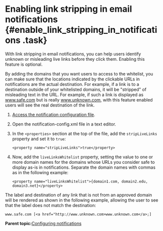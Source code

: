 # Enabling link stripping in email notifications {#enable_link_stripping_in_notifications .task}

With link stripping in email notifications, you can help users identify unknown or misleading live links before they click them. Enabling this feature is optional.

By adding the domains that you want users to access to the whitelist, you can make sure that the locations indicated by the clickable URLs in notifications are the actual destination. For example, if a link is to a destination outside of your whitelisted domains, it will be "stripped" of misleading text in the URL. For example, if such a link is displayed as www.safe.com but is really www.unknown.com, with this feature enabled users will see the real destination of the link.

1.  [Access the notification configuration file](../admin/t_admin_common_checkout_notification_config.md).

2.  Open the notification-config.xml file in a text editor.

3.  In the `<properties>` section at the top of the file, add the `stripLiveLinks` property and set it to `true`:

    ```
    <property name="stripLiveLinks">true</property>
    ```

4.  Now, add the `liveLinksWhitelist` property, setting the value to one or more domain names for the domains whose URLs you consider safe to display as-is in notifications. Separate the domain names with commas as in the following example:

    ```
    <property name="liveLinksWhitelist">{domain1.com, domain2.edu, domain3.net}</property>
    ```


The label and destination of any link that is not from an approved domain will be rendered as shown in the following example, allowing the user to see that the label does not match the destination:

```
www.safe.com [<a href="http://www.unknown.com>www.unknown.com</a>;]
```

**Parent topic:**[Configuring notifications](../admin/t_admin_common_config_notification.md)

